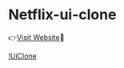# Netflix-ui-clone

👉[Visit Website](https://azamcodes.github.io/Netflix-ui-clone/)🚀

[!UiClone](https://github.com/AzamCodes/NetflixClone/assets/121885327/ca66b69e-e7aa-4af3-ba63-671c008249b2)

